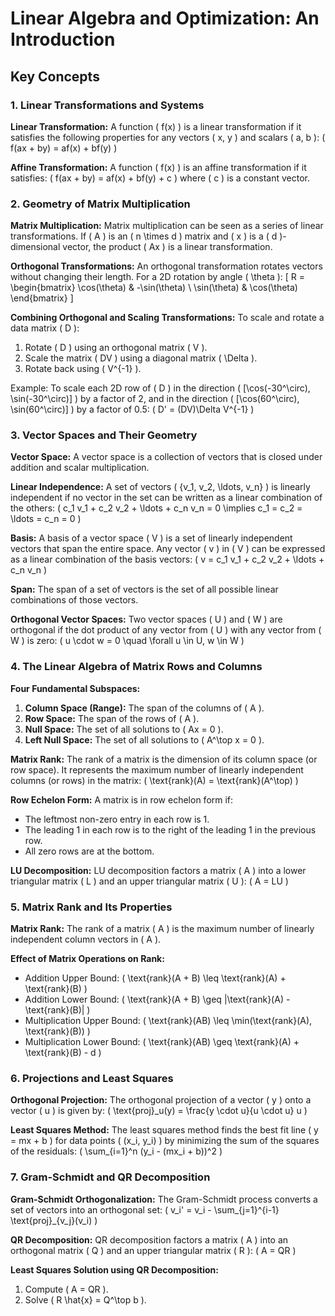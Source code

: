 # Linear Algebra and Optimization: An Introduction

## Key Concepts

### 1. Linear Transformations and Systems

**Linear Transformation:**
A function \( f(x) \) is a linear transformation if it satisfies the following properties for any vectors \( x, y \) and scalars \( a, b \):
\( f(ax + by) = af(x) + bf(y) \)

**Affine Transformation:**
A function \( f(x) \) is an affine transformation if it satisfies:
\( f(ax + by) = af(x) + bf(y) + c \)
where \( c \) is a constant vector.

### 2. Geometry of Matrix Multiplication

**Matrix Multiplication:**
Matrix multiplication can be seen as a series of linear transformations. If \( A \) is an \( n \times d \) matrix and \( x \) is a \( d \)-dimensional vector, the product \( Ax \) is a linear transformation.

**Orthogonal Transformations:**
An orthogonal transformation rotates vectors without changing their length. For a 2D rotation by angle \( \theta \):
\[
R = \begin{bmatrix} \cos(\theta) & -\sin(\theta) \\ \sin(\theta) & \cos(\theta) \end{bmatrix}
\]

**Combining Orthogonal and Scaling Transformations:**
To scale and rotate a data matrix \( D \):
1. Rotate \( D \) using an orthogonal matrix \( V \).
2. Scale the matrix \( DV \) using a diagonal matrix \( \Delta \).
3. Rotate back using \( V^{-1} \).

Example:
To scale each 2D row of \( D \) in the direction \( [\cos(-30^\circ), \sin(-30^\circ)] \) by a factor of 2, and in the direction \( [\cos(60^\circ), \sin(60^\circ)] \) by a factor of 0.5:
\( D' = (DV)\Delta V^{-1} \)

### 3. Vector Spaces and Their Geometry

**Vector Space:**
A vector space is a collection of vectors that is closed under addition and scalar multiplication.

**Linear Independence:**
A set of vectors \( \{v_1, v_2, \ldots, v_n\} \) is linearly independent if no vector in the set can be written as a linear combination of the others:
\( c_1 v_1 + c_2 v_2 + \ldots + c_n v_n = 0 \implies c_1 = c_2 = \ldots = c_n = 0 \)

**Basis:**
A basis of a vector space \( V \) is a set of linearly independent vectors that span the entire space. Any vector \( v \) in \( V \) can be expressed as a linear combination of the basis vectors:
\( v = c_1 v_1 + c_2 v_2 + \ldots + c_n v_n \)

**Span:**
The span of a set of vectors is the set of all possible linear combinations of those vectors.

**Orthogonal Vector Spaces:**
Two vector spaces \( U \) and \( W \) are orthogonal if the dot product of any vector from \( U \) with any vector from \( W \) is zero:
\( u \cdot w = 0 \quad \forall u \in U, w \in W \)

### 4. The Linear Algebra of Matrix Rows and Columns

**Four Fundamental Subspaces:**
1. **Column Space (Range):** The span of the columns of \( A \).
2. **Row Space:** The span of the rows of \( A \).
3. **Null Space:** The set of all solutions to \( Ax = 0 \).
4. **Left Null Space:** The set of all solutions to \( A^\top x = 0 \).

**Matrix Rank:**
The rank of a matrix is the dimension of its column space (or row space). It represents the maximum number of linearly independent columns (or rows) in the matrix:
\( \text{rank}(A) = \text{rank}(A^\top) \)

**Row Echelon Form:**
A matrix is in row echelon form if:
- The leftmost non-zero entry in each row is 1.
- The leading 1 in each row is to the right of the leading 1 in the previous row.
- All zero rows are at the bottom.

**LU Decomposition:**
LU decomposition factors a matrix \( A \) into a lower triangular matrix \( L \) and an upper triangular matrix \( U \):
\( A = LU \)

### 5. Matrix Rank and Its Properties

**Matrix Rank:**
The rank of a matrix \( A \) is the maximum number of linearly independent column vectors in \( A \).

**Effect of Matrix Operations on Rank:**
- Addition Upper Bound: 
\( \text{rank}(A + B) \leq \text{rank}(A) + \text{rank}(B) \)
- Addition Lower Bound: 
\( \text{rank}(A + B) \geq |\text{rank}(A) - \text{rank}(B)| \)
- Multiplication Upper Bound: 
\( \text{rank}(AB) \leq \min(\text{rank}(A), \text{rank}(B)) \)
- Multiplication Lower Bound: 
\( \text{rank}(AB) \geq \text{rank}(A) + \text{rank}(B) - d \)

### 6. Projections and Least Squares

**Orthogonal Projection:**
The orthogonal projection of a vector \( y \) onto a vector \( u \) is given by:
\( \text{proj}_u(y) = \frac{y \cdot u}{u \cdot u} u \)

**Least Squares Method:**
The least squares method finds the best fit line \( y = mx + b \) for data points \( (x_i, y_i) \) by minimizing the sum of the squares of the residuals:
\( \sum_{i=1}^n (y_i - (mx_i + b))^2 \)

### 7. Gram-Schmidt and QR Decomposition

**Gram-Schmidt Orthogonalization:**
The Gram-Schmidt process converts a set of vectors into an orthogonal set:
\( v_i' = v_i - \sum_{j=1}^{i-1} \text{proj}_{v_j}(v_i) \)

**QR Decomposition:**
QR decomposition factors a matrix \( A \) into an orthogonal matrix \( Q \) and an upper triangular matrix \( R \):
\( A = QR \)

**Least Squares Solution using QR Decomposition:**
1. Compute \( A = QR \).
2. Solve \( R \hat{x} = Q^\top b \).

